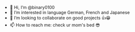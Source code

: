 - 👋 Hi, I’m @binary0100
- 👀 I’m interested in language German, French and Japanese
- 💞️ I’m looking to collaborate on good projects 👍😁
- 📫 How to reach me: check ur mom's bed 😎

<!---
binary0100/binary0100 is a ✨ special ✨ repository because its `README.md` (this file) appears on your GitHub profile.
You can click the Preview link to take a look at your changes.
--->
